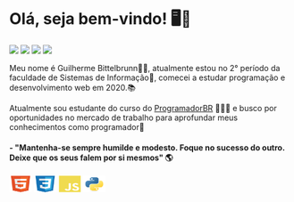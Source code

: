 # Olá, seja bem-vindo! 🖥️👋
<a href="https://linkedin.com/in/#"><img src="https://img.shields.io/badge/linkedin-0077B5.svg?style=for-the-badge&logo=linkedin&logoColor=white"></a> <a href="https://www.instagram.com/guilherme_bittelbrunn/?hl=pt-br"><img src="https://img.shields.io/badge/instagram-E4405F.svg?style=for-the-badge&logo=instagram&logoColor=white"></a> <a href="https://www.facebook.com/guilherme.bittelbrunn"><img src="https://img.shields.io/badge/facebook-0077B5.svg?style=for-the-badge&logo=facebook&logoColor=white"></a> <a href="mailto:guilherme.bitte@unifebe.edu.br"><img src="https://img.shields.io/badge/e‑mail-F13536.svg?style=for-the-badge&logo=GMail&logoColor=white"></a> 



Meu nome é Guilherme Bittelbrunn🙋‍♂️, atualmente estou no 2° período da faculdade de Sistemas de Informação🏫, comecei a estudar programação e desenvolvimento web em 2020.📚

Atualmente sou estudante do curso do [ProgramadorBR](https://programadorbr.com) 👨🏻‍🎓 e busco por oportunidades no mercado de trabalho para aprofundar meus conhecimentos como programador💼

#### - "Mantenha-se sempre humilde e modesto. Foque no sucesso do outro. Deixe que os seus falem por si mesmos" 🌎


  <img align="center" alt="Rafa-HTML" height="30" width="40" display = "inline-block" src="https://raw.githubusercontent.com/devicons/devicon/master/icons/html5/html5-original.svg"> <img align="center" alt="Rafa-CSS" height="30" width="40" display = "inline-block" src="https://raw.githubusercontent.com/devicons/devicon/master/icons/css3/css3-original.svg"> <img align="center" alt="Rafa-Js" height="30" width="40" display = "inline-block" src="https://raw.githubusercontent.com/devicons/devicon/master/icons/javascript/javascript-plain.svg">  <img align="center" alt="Rafa-Python" height="30" width="40"  display = "inline-block" src="https://raw.githubusercontent.com/devicons/devicon/master/icons/python/python-original.svg">
